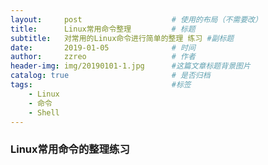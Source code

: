 ```yaml
---
layout:     post   				    # 使用的布局（不需要改）
title:      Linux常用命令整理 		# 标题 
subtitle:   对常用的Linux命令进行简单的整理 练习 #副标题
date:       2019-01-05 				# 时间
author:     zzreo 					# 作者
header-img: img/20190101-1.jpg 	    #这篇文章标题背景图片
catalog: true 						# 是否归档
tags:								#标签
    - Linux
    - 命令
    - Shell  
---
```

### Linux常用命令的整理练习

